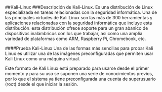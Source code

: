 ##Kali-Linux
###Descripción de Kali-Linux.
Es una distribución de Linux especializada en tareas relacionadas con la seguridad informática.
Una de las principales virtudes de Kali Linux son las más de 300 herramientas y aplicaciones relacionadas con la seguridad informática que incluye esta distribución.
esta distribución ofrece soporte para un gran abanico de dispositivos inalámbricos con los que trabajar, así como una amplia variedad de plataformas como ARM, Raspberry Pi, Chromebook, etc.

####Prueba Kali-Linux
Una de las formas más sencillas para probar Kali Linux es utilizar una de las imágenes preconfiguradas que permiten usar Kali Linux como una máquina virtual.

Este formato de Kali Linux está preparado para usarse desde el primer momento y para su uso se suponen una serie de conocimientos previos, por lo que el sistema ya tiene preconfigurada una cuenta de superusuario (root) desde el que iniciar la sesión.
